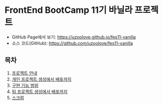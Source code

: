 # FrontEnd BootCamp 11기 바닐라 프로젝트
* GitHub Page에서 보기: <https://uzoolove.github.io/fes11-vanilla>
* 소스 코드(GitHub): <https://github.com/uzoolove/fes11-vanilla>

## 목차
1. [프로젝트 안내](./01.overview.md)
2. [개인 프로젝트 생성에서 배포까지](./02.start.md)
3. [구현 기능 범위](./03.feature.md)
4. [팀 프로젝트 생성에서 배포까지](./04.start-team.md)
5. [스크럼](./05.scrum.md)